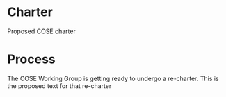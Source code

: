 # Charter
Proposed COSE charter

# Process

The COSE Working Group is getting ready to undergo a re-charter.  This is the proposed text for that re-charter


